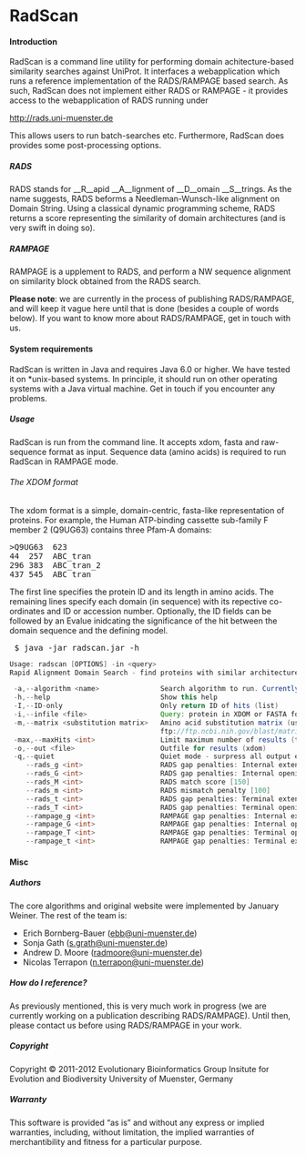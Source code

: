 RadScan
================

#### Introduction
RadScan is a command line utility for performing domain achitecture-based similarity searches against UniProt.
It interfaces a webapplication which runs a reference implementation of the RADS/RAMPAGE based search. As such,
RadScan does not implement either RADS or RAMPAGE - it  provides access to the webapplication of RADS running under

http://rads.uni-muenster.de

This allows users to run batch-searches etc. Furthermore, RadScan does provides some post-processing options.


##### RADS
RADS stands for __R__apid __A__lignment of __D__omain __S__trings. As the name suggests, RADS beforms a 
Needleman-Wunsch-like alignment on Domain String. Using a classical dynamic programming scheme, RADS 
returns a score representing the similarity of domain architectures (and is very swift in doing so).

##### RAMPAGE
RAMPAGE is a upplement to RADS, and perform a NW sequence alignment on similarity block obtained from the RADS
search. 

__Please note__: we are currently in the process of publishing RADS/RAMPAGE, and will keep it vague here until that
is done (besides a couple of words below). If you want to know more about RADS/RAMPAGE, get in touch with us. 

#### System requirements
RadScan is written in Java and requires Java 6.0 or higher. We have tested it on *unix-based systems. In principle,
it should run on other operating systems with a Java virtual machine. Get in touch if you encounter any problems.

##### Usage
RadScan is run from the command line. It accepts xdom, fasta and raw-sequence format as input. 
Sequence data (amino acids) is required to run RadScan in RAMPAGE mode.

###### The XDOM format
The xdom format is a simple, domain-centric, fasta-like representation of proteins.
For example, the Human ATP-binding cassette sub-family F member 2 (Q9UG63) contains three Pfam-A domains:
<pre>
>Q9UG63  623
44  257  ABC_tran
296 383  ABC_tran_2
437 545  ABC_tran   
</pre>
The first line specifies the protein ID and its length in amino acids. 
The remaining lines specify each domain (in sequence) with its repective co-ordinates and 
ID or accession number. Optionally, the ID fields can be followed by an Evalue inidcating the 
significance of the hit between the domain sequence and the defining model.

<pre>
 $ java -jar radscan.jar -h
</pre>

```java
Usage: radscan [OPTIONS] -in <query>
Rapid Alignment Domain Search - find proteins with similar architectures

 -a,--algorithm <name>               Search algorithm to run. Currently supports RADS or RAMPGAE. [Default: RADS]
 -h,--help                           Show this help
 -I,--ID-only                        Only return ID of hits (list)
 -i,--infile <file>                  Query: protein in XDOM or FASTA format
 -m,--matrix <substitution matrix>   Amino acid substitution matrix (used in RAMPAGE mode) [Default BLOSSUM62]. See
                                     ftp://ftp.ncbi.nih.gov/blast/matrices/ for a list of supported matrices
 -max,--maxHits <int>                Limit maximum number of results (top x)
 -o,--out <file>                     Outfile for results (xdom)
 -q,--quiet                          Quiet mode - surpress all output except for results (incl. score table)
    --rads_g <int>                   RADS gap penalties: Internal extension [-25]
    --rads_G <int>                   RADS gap penalties: Internal opening [-50]
    --rads_M <int>                   RADS match score [150]
    --rads_m <int>                   RADS mismatch penalty [100]
    --rads_t <int>                   RADS gap penalties: Terminal extension [-50]
    --rads_T <int>                   RADS gap penalties: Terminal opening [-100]
    --rampage_g <int>                RAMPAGE gap penalties: Internal extension [-1]
    --rampage_G <int>                RAMPAGE gap penalties: Internal opening [-10]
    --rampage_T <int>                RAMPAGE gap penalties: Terminal opening [0]
    --rampage_t <int>                RAMPAGE gap penalties: Terminal extension [0]
```

#### Misc
##### Authors
The core algorithms and original website were implemented by January Weiner. The rest of the team is:
* Erich Bornberg-Bauer (ebb@uni-muenster.de)
* Sonja Gath (s.grath@uni-muenster.de)
* Andrew D. Moore (radmoore@uni-muenster.de)
* Nicolas Terrapon (n.terrapon@uni-muenster.de)

##### How do I reference?
As previously mentioned, this is very much work in progress (we are currently working on a publication
describing RADS/RAMPAGE). Until then, please contact us before using RADS/RAMPAGE in your work.

##### Copyright
<p>
Copyright © 2011-2012
Evolutionary Bioinformatics Group 
Insitute for Evolution and Biodiversity 
University of Muenster, Germany
</p>

##### Warranty
This software is provided “as is” and without any express or implied warranties, 
including, without limitation, the implied warranties of merchantibility and fitness 
for a particular purpose.


